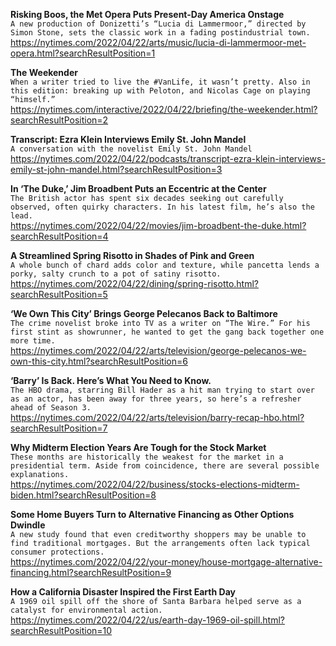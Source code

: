 **Risking Boos, the Met Opera Puts Present-Day America Onstage**\
`A new production of Donizetti’s “Lucia di Lammermoor,” directed by Simon Stone, sets the classic work in a fading postindustrial town.`\
https://nytimes.com/2022/04/22/arts/music/lucia-di-lammermoor-met-opera.html?searchResultPosition=1

**The Weekender**\
`When a writer tried to live the #VanLife, it wasn’t pretty. Also in this edition: breaking up with Peloton, and Nicolas Cage on playing “himself.”`\
https://nytimes.com/interactive/2022/04/22/briefing/the-weekender.html?searchResultPosition=2

**Transcript: Ezra Klein Interviews Emily St. John Mandel**\
`A conversation with the novelist Emily St. John Mandel`\
https://nytimes.com/2022/04/22/podcasts/transcript-ezra-klein-interviews-emily-st-john-mandel.html?searchResultPosition=3

**In ‘The Duke,’ Jim Broadbent Puts an Eccentric at the Center**\
`The British actor has spent six decades seeking out carefully observed, often quirky characters. In his latest film, he’s also the lead.`\
https://nytimes.com/2022/04/22/movies/jim-broadbent-the-duke.html?searchResultPosition=4

**A Streamlined Spring Risotto in Shades of Pink and Green**\
`A whole bunch of chard adds color and texture, while pancetta lends a porky, salty crunch to a pot of satiny risotto.`\
https://nytimes.com/2022/04/22/dining/spring-risotto.html?searchResultPosition=5

**‘We Own This City’ Brings George Pelecanos Back to Baltimore**\
`The crime novelist broke into TV as a writer on “The Wire.” For his first stint as showrunner, he wanted to get the gang back together one more time.`\
https://nytimes.com/2022/04/22/arts/television/george-pelecanos-we-own-this-city.html?searchResultPosition=6

**‘Barry’ Is Back. Here’s What You Need to Know.**\
`The HBO drama, starring Bill Hader as a hit man trying to start over as an actor, has been away for three years, so here’s a refresher ahead of Season 3.`\
https://nytimes.com/2022/04/22/arts/television/barry-recap-hbo.html?searchResultPosition=7

**Why Midterm Election Years Are Tough for the Stock Market**\
`These months are historically the weakest for the market in a presidential term. Aside from coincidence, there are several possible explanations.`\
https://nytimes.com/2022/04/22/business/stocks-elections-midterm-biden.html?searchResultPosition=8

**Some Home Buyers Turn to Alternative Financing as Other Options Dwindle**\
`A new study found that even creditworthy shoppers may be unable to find traditional mortgages. But the arrangements often lack typical consumer protections.`\
https://nytimes.com/2022/04/22/your-money/house-mortgage-alternative-financing.html?searchResultPosition=9

**How a California Disaster Inspired the First Earth Day**\
`A 1969 oil spill off the shore of Santa Barbara helped serve as a catalyst for environmental action.`\
https://nytimes.com/2022/04/22/us/earth-day-1969-oil-spill.html?searchResultPosition=10

